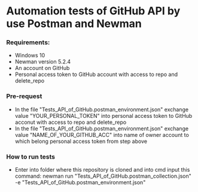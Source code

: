 # Automation tests of GitHub API by use Postman and Newman


### Requirements:
* Windows 10
* Newman version 5.2.4
* An account on GitHub
* Personal access token to GitHub account with access to repo and delete_repo

### Pre-request
* In the file "Tests_API_of_GitHub.postman_environment.json" exchange value "YOUR_PERSONAL_TOKEN" into personal access token to GitHub acconut with access to repo and delete_repo
* In the file "Tests_API_of_GitHub.postman_environment.json" exchange value "NAME_OF_YOUR_GITHUB_ACC" into name of owner account to which belong personal access token from step above

### How to run tests
* Enter into folder where this repository is cloned and into cmd input this command: newman run "Tests_API_of_GitHub.postman_collection.json" -e "Tests_API_of_GitHub.postman_environment.json"
